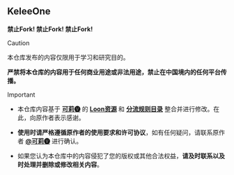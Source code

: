 ## **KeleeOne**

**禁止Fork! 禁止Fork! 禁止Fork!**

> [!CAUTION]
> 
> 本仓库发布的内容仅限用于学习和研究目的。
> 
> **严禁将本仓库的内容用于任何商业用途或非法用途，禁止在中国境内的任何平台传播。**

> [!IMPORTANT]
> 
> - 本仓库内容基于 **[可莉🅥](https://t.me/iKeLee)** 的 **[Loon资源](https://github.com/luestr/ProxyResource/blob/main/README.md)** 和 **[分流规则目录](https://github.com/luestr/ShuntRules/blob/main/README.md)** 整合并进行修改。在此，向原作者表示感谢。
> 
> - **使用时请严格遵循原作者的使用要求和许可协议**，如有任何疑问，请联系原作者 **[@可莉🅥](https://t.me/iKeLee)** 进行确认。
>
> - 如果您认为本仓库中的内容侵犯了您的版权或其他合法权益，**请及时联系以及时处理并删除或修改相关内容**。
